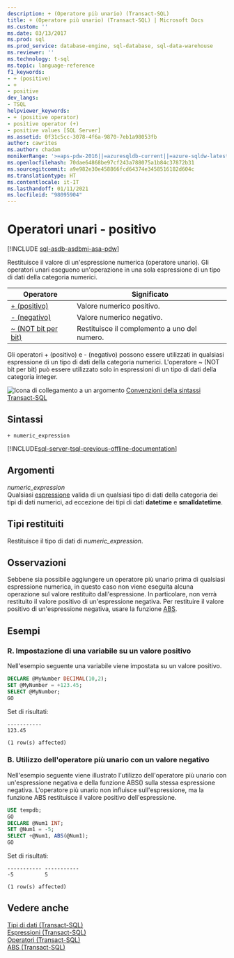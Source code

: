 ```yaml
---
description: + (Operatore più unario) (Transact-SQL)
title: + (Operatore più unario) (Transact-SQL) | Microsoft Docs
ms.custom: ''
ms.date: 03/13/2017
ms.prod: sql
ms.prod_service: database-engine, sql-database, sql-data-warehouse
ms.reviewer: ''
ms.technology: t-sql
ms.topic: language-reference
f1_keywords:
- + (positive)
- +
- positive
dev_langs:
- TSQL
helpviewer_keywords:
- + (positive operator)
- positive operator (+)
- positive values [SQL Server]
ms.assetid: 0f31c5cc-3078-4f6a-9870-7eb1a98053fb
author: cawrites
ms.author: chadam
monikerRange: '>=aps-pdw-2016||=azuresqldb-current||=azure-sqldw-latest||>=sql-server-2016||>=sql-server-linux-2017||=azuresqldb-mi-current'
ms.openlocfilehash: 70dae64868be97cf243a788075a1b84c37872b31
ms.sourcegitcommit: a9e982e30e458866fcd64374e3458516182d604c
ms.translationtype: HT
ms.contentlocale: it-IT
ms.lasthandoff: 01/11/2021
ms.locfileid: "98095904"
---
```

# <a name="unary-operators---positive"></a>Operatori unari - positivo
[!INCLUDE [sql-asdb-asdbmi-asa-pdw](../../includes/applies-to-version/sql-asdb-asdbmi-asa.md)]

Restituisce il valore di un'espressione numerica (operatore unario). Gli operatori unari eseguono un'operazione in una sola espressione di un tipo di dati della categoria numerici.   
  
|Operatore|Significato|  
|--------------|-------------|  
|[+ (positivo)](../../t-sql/language-elements/unary-operators-positive.md)|Valore numerico positivo.|  
|[- (negativo)](../../t-sql/language-elements/unary-operators-negative.md)|Valore numerico negativo.|  
|[~ (NOT bit per bit)](../../t-sql/language-elements/bitwise-not-transact-sql.md)|Restituisce il complemento a uno del numero.|  
  
 Gli operatori + (positivo) e - (negativo) possono essere utilizzati in qualsiasi espressione di un tipo di dati della categoria numerici. L'operatore ~ (NOT bit per bit) può essere utilizzato solo in espressioni di un tipo di dati della categoria integer.  
  
 ![Icona di collegamento a un argomento](../../database-engine/configure-windows/media/topic-link.gif "Icona di collegamento a un argomento") [Convenzioni della sintassi Transact-SQL](../../t-sql/language-elements/transact-sql-syntax-conventions-transact-sql.md)  
  
## <a name="syntax"></a>Sintassi  
  
```syntaxsql
+ numeric_expression  
```  
  
[!INCLUDE[sql-server-tsql-previous-offline-documentation](../../includes/sql-server-tsql-previous-offline-documentation.md)]

## <a name="arguments"></a>Argomenti
 *numeric_expression*  
 Qualsiasi [espressione](../../t-sql/language-elements/expressions-transact-sql.md) valida di un qualsiasi tipo di dati della categoria dei tipi di dati numerici, ad eccezione dei tipi di dati **datetime** e **smalldatetime**.  
  
## <a name="result-types"></a>Tipi restituiti  
 Restituisce il tipo di dati di *numeric_expression*.  
  
## <a name="remarks"></a>Osservazioni  
 Sebbene sia possibile aggiungere un operatore più unario prima di qualsiasi espressione numerica, in questo caso non viene eseguita alcuna operazione sul valore restituito dall'espressione. In particolare, non verrà restituito il valore positivo di un'espressione negativa. Per restituire il valore positivo di un'espressione negativa, usare la funzione [ABS](../../t-sql/functions/abs-transact-sql.md).  
  
## <a name="examples"></a>Esempi  
  
### <a name="a-setting-a-variable-to-a-positive-value"></a>R. Impostazione di una variabile su un valore positivo  
 Nell'esempio seguente una variabile viene impostata su un valore positivo.  
  
```sql  
DECLARE @MyNumber DECIMAL(10,2);  
SET @MyNumber = +123.45;  
SELECT @MyNumber;  
GO  
```  
  
 Set di risultati:  
  
```  
-----------   
123.45            
  
(1 row(s) affected)  
```  
  
### <a name="b-using-the-unary-plus-operator-with-a-negative-value"></a>B. Utilizzo dell'operatore più unario con un valore negativo  
 Nell'esempio seguente viene illustrato l'utilizzo dell'operatore più unario con un'espressione negativa e della funzione ABS() sulla stessa espressione negativa. L'operatore più unario non influisce sull'espressione, ma la funzione ABS restituisce il valore positivo dell'espressione.  
  
```sql  
USE tempdb;  
GO  
DECLARE @Num1 INT;  
SET @Num1 = -5;  
SELECT +@Num1, ABS(@Num1);  
GO  
```  
  
 Set di risultati:  
  
```  
----------- -----------  
-5          5  
  
(1 row(s) affected)  
```  
  
## <a name="see-also"></a>Vedere anche  
 [Tipi di dati &#40;Transact-SQL&#41;](../../t-sql/data-types/data-types-transact-sql.md)   
 [Espressioni &#40;Transact-SQL&#41;](../../t-sql/language-elements/expressions-transact-sql.md)   
 [Operatori &#40;Transact-SQL&#41;](../../t-sql/language-elements/operators-transact-sql.md)   
 [ABS &#40;Transact-SQL&#41;](../../t-sql/functions/abs-transact-sql.md)  
  
  
